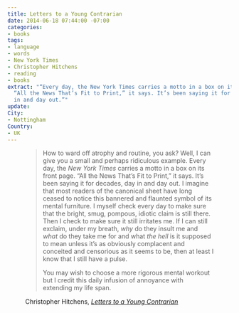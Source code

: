 ```yaml
---
title: Letters to a Young Contrarian
date: 2014-06-18 07:44:00 -07:00
categories:
- books
tags:
- language
- words
- New York Times
- Christopher Hitchens
- reading
- books
extract: "“Every day, the New York Times carries a motto in a box on its front page.
  “All the News That’s Fit to Print,” it says. It’s been saying it for decades, day
  in and day out.”"
update: 
City:
- Nottingham
Country:
- UK
---
```


<figure><blockquote><p>How to ward off atrophy and routine, you ask? Well, I can give you  a small and perhaps ridiculous example. Every day, the <em>New York Times</em> carries a motto in a box on its front page. “All the News That’s Fit to Print,” it says. It’s been saying it for decades, day in and day out. I imagine that most readers of the canonical sheet have long ceased to notice this bannered and flaunted symbol of its mental furniture. I myself check every day to make sure that the bright, smug, pompous, idiotic claim is still there. Then I check to make sure it still irritates me. If I can still exclaim, under my breath, <em>why</em> do they insult me and <em>what</em> do they take me for and what <em>the hell</em> is it supposed to mean unless it’s as obviously complacent and conceited and censorious as it seems to be, then at least I know that I still have a pulse.</p>
<p>You may wish to choose a more rigorous mental workout but I credit this daily infusion of annoyance with extending my life span.</p>
</blockquote>
<figcaption class="cite"><p>Christopher Hitchens, <em><a href="http://www.amazon.co.uk/Letters-Young-Contrarian-Christopher-Hitchens/dp/0465030335">Letters to a Young Contrarian</a></em></p></figcaption>
</figure>
